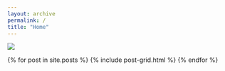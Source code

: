 ```yaml
---
layout: archive
permalink: /
title: "Home"
---
```


![](/images/site.png)

<div class="tiles">
{% for post in site.posts %}
	{% include post-grid.html %}
{% endfor %}
</div><!-- /.tiles -->
